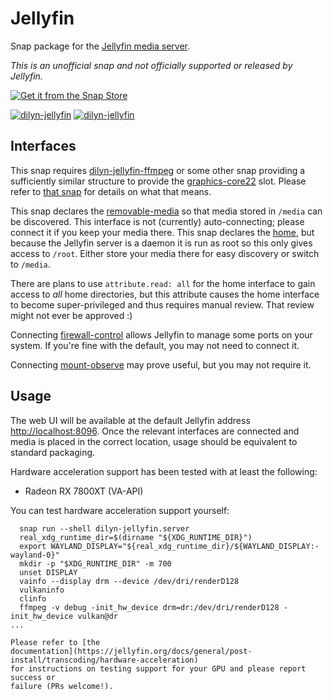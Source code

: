 # Jellyfin

Snap package for the [Jellyfin media server](https://jellyfin.org/).

*This is an unofficial snap and not officially supported or released by Jellyfin.*

[![Get it from the Snap Store](https://snapcraft.io/en/dark/install.svg)](https://snapcraft.io/dilyn-jellyfin)

[![dilyn-jellyfin](https://snapcraft.io/dilyn-jellyfin/badge.svg)](https://snapcraft.io/dilyn-jellyfin)
[![dilyn-jellyfin](https://snapcraft.io/dilyn-jellyfin/trending.svg?name=0)](https://snapcraft.io/dilyn-jellyfin)

## Interfaces

This snap requires [dilyn-jellyfin-ffmpeg](https://snapcraft.io/dilyn-jellyfin-ffmpeg)
or some other snap providing a sufficiently similar structure to provide the [graphics-core22](https://canonical.com/mir/docs/the-graphics-core22-snap-interface)
slot. Please refer to [that snap](../jellyfin-ffmpeg) for details on what that
means.

This snap declares the [removable-media](https://snapcraft.io/docs/removable-media-interface)
so that media stored in `/media` can be discovered. This interface is not
(currently) auto-connecting; please connect it if you keep your media there.
This snap declares the [home](https://snapcraft.io/docs/home-interface), but
because the Jellyfin server is a daemon it is run as root so this only gives
access to `/root`. Either store your media there for easy discovery or switch
to `/media`.

There are plans to use `attribute.read: all` for the home interface to gain
access to *all* home directories, but this attribute causes the home interface
to become super-privileged and thus requires manual review. That review might
not ever be approved :)

Connecting [firewall-control](https://snapcraft.io/docs/firewall-control-interface)
allows Jellyfin to manage some ports on your system. If you're fine with the
default, you may not need to connect it.

Connecting [mount-observe](https://snapcraft.io/docs/mount-observe-interface)
may prove useful, but you may not require it.

## Usage

The web UI will be available at the default Jellyfin address <http://localhost:8096>.
Once the relevant interfaces are connected and media is placed in the correct
location, usage should be equivalent to standard packaging.

Hardware acceleration support has been tested with at least the following:

 * Radeon RX 7800XT (VA-API)

You can test hardware acceleration support yourself:

```
  snap run --shell dilyn-jellyfin.server
  real_xdg_runtime_dir=$(dirname "${XDG_RUNTIME_DIR}")
  export WAYLAND_DISPLAY="${real_xdg_runtime_dir}/${WAYLAND_DISPLAY:-wayland-0}"
  mkdir -p "$XDG_RUNTIME_DIR" -m 700
  unset DISPLAY
  vainfo --display drm --device /dev/dri/renderD128
  vulkaninfo
  clinfo
  ffmpeg -v debug -init_hw_device drm=dr:/dev/dri/renderD128 -init_hw_device vulkan@dr
...

Please refer to [the
documentation](https://jellyfin.org/docs/general/post-install/transcoding/hardware-acceleration)
for instructions on testing support for your GPU and please report success or
failure (PRs welcome!).
